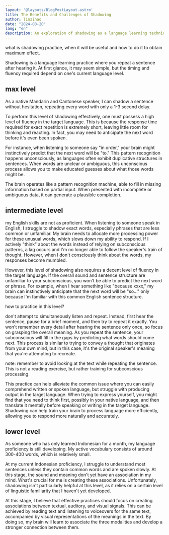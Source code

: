 ```yaml
---
layout: '@layouts/BlogPostLayout.astro'
title: The Benefits and Challenges of Shadowing
author: linzihao
date: "2024-08-20"
lang: "en"
description: An exploration of shadowing as a language learning technique, discussing its effectiveness at different proficiency levels and providing practical tips for maximizing its benefits.
---
```


what is shadowing practice, when it will be useful and how to do it to obtain maximum effect.

Shadowing is a language learning practice where you repeat a sentence after hearing it. At first glance, it may seem simple, but the timing and fluency required depend on one's current language level.

## max level

As a native Mandarin and Cantonese speaker, I can shadow a sentence without hesitation, repeating every word with only a 1-3 second delay.

To perform this level of shadowing effectively, one must possess a high level of fluency in the target language. This is because the response time required for exact repetition is extremely short, leaving little room for thinking and reacting. In fact, you may need to anticipate the next word before it's even been spoken.

For instance, when listening to someone say "in order," your brain might instinctively predict that the next word will be "to." This pattern recognition happens unconsciously, as languages often exhibit duplicative structures in sentences. When words are unclear or ambiguous, this unconscious process allows you to make educated guesses about what those words might be.

The brain operates like a pattern recognition machine, able to fill in missing information based on partial input. When presented with incomplete or ambiguous data, it can generate a plausible completion.

## intermediate level

my English skills are not as proficient. When listening to someone speak in English, I struggle to shadow exact words, especially phrases that are less common or unfamiliar. My brain needs to allocate more processing power for these unusual words, which slows down my ability to respond. If I actively "think" about the words instead of relying on subconscious patterns, a lag occurs and
I'm no longer able to follow the speaker's train of thought. However, when I don't consciously think about the words, my responses become mumbled.

However, this level of shadowing also requires a decent level of fluency in the target language. If the overall sound and sentence structure are unfamiliar to your subconscious, you won't be able to predict the next word or phrase. For example, when I hear something like "because xxxx," my brain can instinctively anticipate that the next word will be "so..." only because I'm familiar with this common English sentence structure.

how to practice in this level?

don't attempt to simultaneously listen and repeat. Instead, first hear the sentence, pause for a brief moment, and then try to repeat it exactly. You won't remember every detail after hearing the sentence only once, so focus on grasping the overall meaning. As you repeat the sentence, your
subconscious will fill in the gaps by predicting what words should come next. This process is similar to trying to convey a thought that originates from your own mind, but in this case, it's the original speaker's meaning that you're attempting to recreate.

note: remember to avoid looking at the text while repeating the sentence. This is not a reading exercise, but rather training for subconscious processing.

This practice can help alleviate the common issue where you can easily comprehend written or spoken language, but struggle with producing output in the target language. When trying to express yourself, you might find that you need to think first, possibly in your native language, and then translate it mentally before speaking or writing in the target language. Shadowing can help train your brain to process language more efficiently, allowing you to respond more naturally and
accurately.

## lower level

As someone who has only learned Indonesian for a month, my language proficiency is still developing. My active vocabulary consists of around 300-400 words, which is relatively small.

At my current Indonesian proficiency, I struggle to understand most sentences unless they contain common words and are spoken slowly. At this stage, the sound and meaning don't yet have an association in my mind. What's crucial for me is creating these associations. Unfortunately, shadowing isn't particularly helpful at this level, as it relies on a certain level of linguistic familiarity that I haven't yet developed.

At this stage, I believe that effective practices should focus on creating associations between textual, auditory, and visual signals. This can be achieved by reading text and listening to voiceovers for the same text, accompanied by visual representations of the meanings in the text. By doing so, my brain will learn to associate the three modalities and develop a stronger connection between them.